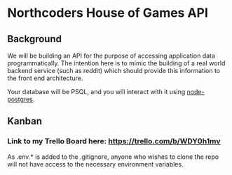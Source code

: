# Northcoders House of Games API

## Background

We will be building an API for the purpose of accessing application data programmatically. The intention here is to mimic the building of a real world backend service (such as reddit) which should provide this information to the front end architecture.

Your database will be PSQL, and you will interact with it using [node-postgres](https://node-postgres.com/).

## Kanban

### Link to my Trello Board here: https://trello.com/b/WDY0h1mv

As .env.\* is added to the .gitignore, anyone who wishes to clone the repo will not have access to the necessary environment variables.
